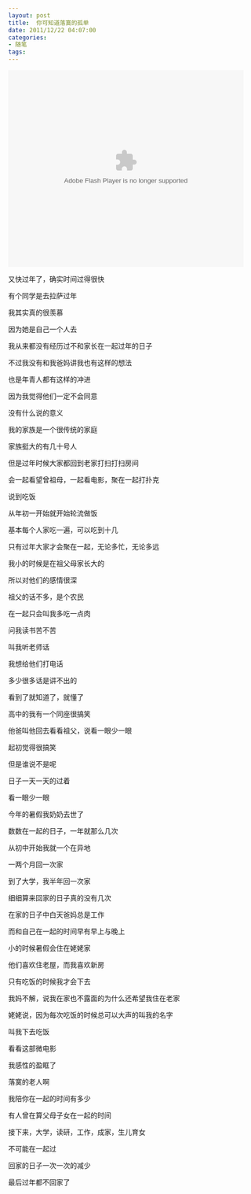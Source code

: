 ```yaml
---
layout: post
title:  你可知道落寞的孤单 
date: 2011/12/22 04:07:00
categories: 
- 随笔
tags: 
---
```


<embed src="http://player.youku.com/player.php/sid/XMjg3MjY3MDk2/v.swf" allowFullScreen="true" quality="high" width="480" height="400" align="middle" allowScriptAccess="always" type="application/x-shockwave-flash"></embed>

又快过年了，确实时间过得很快

有个同学是去拉萨过年

我其实真的很羡慕

因为她是自己一个人去

我从来都没有经历过不和家长在一起过年的日子

不过我没有和我爸妈讲我也有这样的想法

也是年青人都有这样的冲进

因为我觉得他们一定不会同意

没有什么说的意义

我的家族是一个很传统的家庭

家族挺大的有几十号人

但是过年时候大家都回到老家打扫打扫房间

会一起看望曾祖母，一起看电影，聚在一起打扑克

说到吃饭

从年初一开始就开始轮流做饭

基本每个人家吃一遍，可以吃到十几

只有过年大家才会聚在一起，无论多忙，无论多远

我小的时候是在祖父母家长大的

所以对他们的感情很深

祖父的话不多，是个农民

在一起只会叫我多吃一点肉

问我读书苦不苦

叫我听老师话

我想给他们打电话

多少很多话是讲不出的

看到了就知道了，就懂了

高中的我有一个同座很搞笑

他爸叫他回去看看祖父，说看一眼少一眼

起初觉得很搞笑

但是谁说不是呢

日子一天一天的过着

看一眼少一眼

今年的暑假我奶奶去世了

数数在一起的日子，一年就那么几次

从初中开始我就一个在异地

一两个月回一次家

到了大学，我半年回一次家

细细算来回家的日子真的没有几次

在家的日子中白天爸妈总是工作

而和自己在一起的时间早有早上与晚上

小的时候暑假会住在姥姥家

他们喜欢住老屋，而我喜欢新房

只有吃饭的时候我才会下去

我妈不解，说我在家也不露面的为什么还希望我住在老家

姥姥说，因为每次吃饭的时候总可以大声的叫我的名字

叫我下去吃饭

看看这部微电影

我感性的盈眶了

落寞的老人啊

我陪你在一起的时间有多少

有人曾在算父母子女在一起的时间

接下来，大学，读研，工作，成家，生儿育女

不可能在一起过

回家的日子一次一次的减少

最后过年都不回家了
